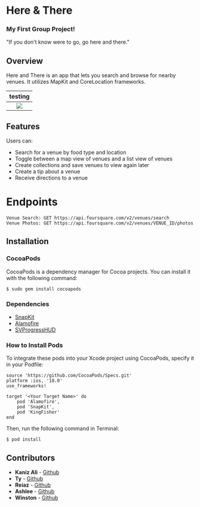 # Here & There
### My First Group Project!

"If you don't know were to go, go here and there."

## Overview
Here and There is an app that lets you search and browse for nearby venues. It utilizes MapKit and CoreLocation frameworks.

|testing|
|:-------------:|
|<img src=https://media.giphy.com/media/26DNdoCeEaDUQiqty/giphy.gif>|


## Features
Users can: 
- Search for a venue by food type and location
- Toggle between a map view of venues and a list view of venues
- Create collections and save venues to view again later
- Create a tip  about a venue
- Receive directions to a venue
    
# Endpoints

    Venue Search: GET https://api.foursquare.com/v2/venues/search
    Venue Photos: GET https://api.foursquare.com/v2/venues/VENUE_ID/photos
    
    
## Installation

### CocoaPods
CocoaPods is a dependency manager for Cocoa projects. You can install it with the following command:

`$ sudo gem install cocoapods`

### Dependencies
- [SnapKit](http://snapkit.io/docs)
- [Alamofire](https://github.com/Alamofire/Alamofire)
- [SVProgressHUD](https://github.com/SVProgressHUD/SVProgressHUD)


### How to Install Pods
To integrate these pods into your Xcode project using CocoaPods, specify it in your Podfile:

```
source 'https://github.com/CocoaPods/Specs.git'
platform :ios, '10.0'
use_frameworks!

target '<Your Target Name>' do
    pod 'Alamofire',
    pod 'SnapKit',
    pod 'KingFisher'
end
```

Then, run the following command in Terminal:

`$ pod install`

## Contributors 
* **Kaniz Ali** - [Github](https://github.com/knzknz)
* **Ty** - [Github](https://github.com/kuuhaku0)
* **Reiaz** - [Github]()
* **Ashlee** - [Github]()
* **Winston** - [Github](https://github.com/wsmaragh)
    

